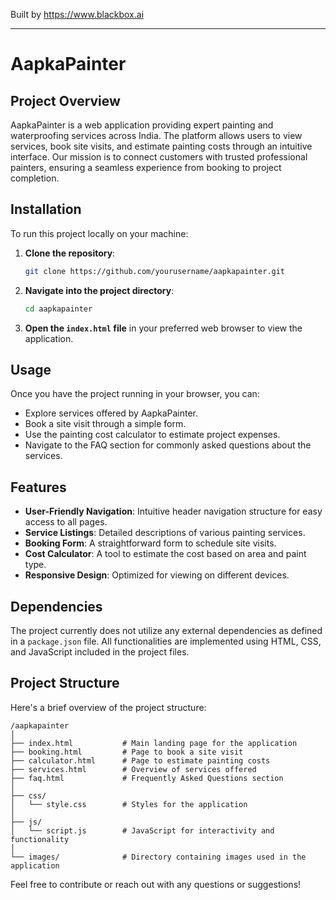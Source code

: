 
Built by https://www.blackbox.ai

---

# AapkaPainter

## Project Overview
AapkaPainter is a web application providing expert painting and waterproofing services across India. The platform allows users to view services, book site visits, and estimate painting costs through an intuitive interface. Our mission is to connect customers with trusted professional painters, ensuring a seamless experience from booking to project completion.

## Installation
To run this project locally on your machine:

1. **Clone the repository**:
   ```bash
   git clone https://github.com/yourusername/aapkapainter.git
   ```
   
2. **Navigate into the project directory**:
   ```bash
   cd aapkapainter
   ```

3. **Open the `index.html` file** in your preferred web browser to view the application.

## Usage
Once you have the project running in your browser, you can:
- Explore services offered by AapkaPainter.
- Book a site visit through a simple form.
- Use the painting cost calculator to estimate project expenses.
- Navigate to the FAQ section for commonly asked questions about the services.

## Features
- **User-Friendly Navigation**: Intuitive header navigation structure for easy access to all pages.
- **Service Listings**: Detailed descriptions of various painting services.
- **Booking Form**: A straightforward form to schedule site visits.
- **Cost Calculator**: A tool to estimate the cost based on area and paint type.
- **Responsive Design**: Optimized for viewing on different devices.

## Dependencies
The project currently does not utilize any external dependencies as defined in a `package.json` file. All functionalities are implemented using HTML, CSS, and JavaScript included in the project files.

## Project Structure
Here's a brief overview of the project structure:
```
/aapkapainter
│
├── index.html           # Main landing page for the application
├── booking.html         # Page to book a site visit
├── calculator.html      # Page to estimate painting costs
├── services.html        # Overview of services offered
├── faq.html             # Frequently Asked Questions section
│
├── css/
│   └── style.css        # Styles for the application
│
├── js/
│   └── script.js        # JavaScript for interactivity and functionality
│
└── images/              # Directory containing images used in the application
```

Feel free to contribute or reach out with any questions or suggestions!